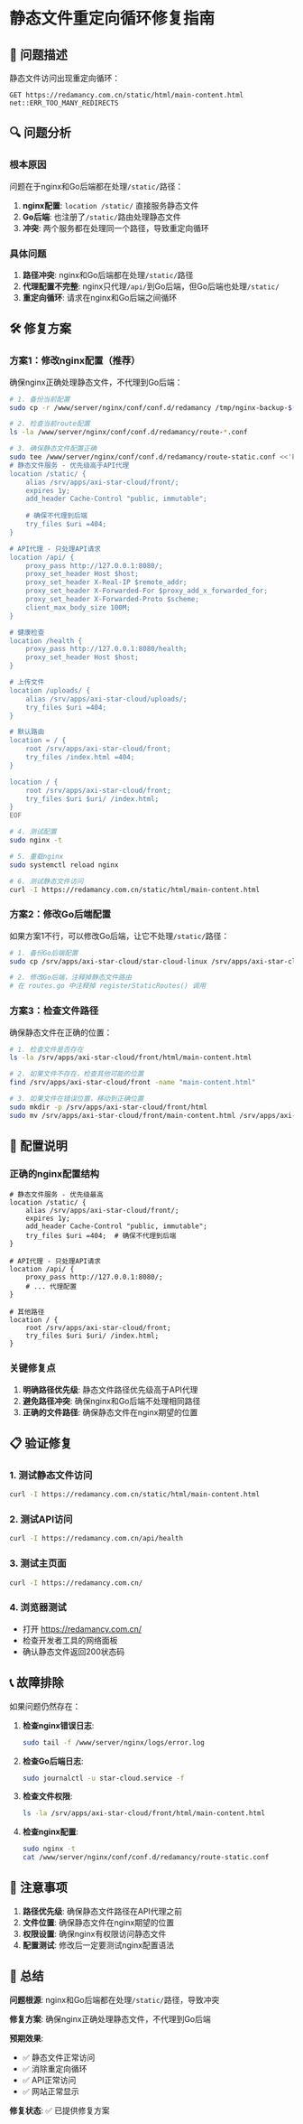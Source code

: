 # 静态文件重定向循环修复指南

## 🚨 问题描述

静态文件访问出现重定向循环：

```
GET https://redamancy.com.cn/static/html/main-content.html net::ERR_TOO_MANY_REDIRECTS
```

## 🔍 问题分析

### 根本原因

问题在于nginx和Go后端都在处理`/static/`路径：

1. **nginx配置**: `location /static/` 直接服务静态文件
2. **Go后端**: 也注册了`/static/`路由处理静态文件
3. **冲突**: 两个服务都在处理同一个路径，导致重定向循环

### 具体问题

1. **路径冲突**: nginx和Go后端都在处理`/static/`路径
2. **代理配置不完整**: nginx只代理`/api/`到Go后端，但Go后端也处理`/static/`
3. **重定向循环**: 请求在nginx和Go后端之间循环

## 🛠️ 修复方案

### 方案1：修改nginx配置（推荐）

确保nginx正确处理静态文件，不代理到Go后端：

```bash
# 1. 备份当前配置
sudo cp -r /www/server/nginx/conf/conf.d/redamancy /tmp/nginx-backup-$(date +%Y%m%d_%H%M%S)

# 2. 检查当前route配置
ls -la /www/server/nginx/conf/conf.d/redamancy/route-*.conf

# 3. 确保静态文件配置正确
sudo tee /www/server/nginx/conf/conf.d/redamancy/route-static.conf <<'EOF'
# 静态文件服务 - 优先级高于API代理
location /static/ {
    alias /srv/apps/axi-star-cloud/front/;
    expires 1y;
    add_header Cache-Control "public, immutable";
    
    # 确保不代理到后端
    try_files $uri =404;
}

# API代理 - 只处理API请求
location /api/ {
    proxy_pass http://127.0.0.1:8080/;
    proxy_set_header Host $host;
    proxy_set_header X-Real-IP $remote_addr;
    proxy_set_header X-Forwarded-For $proxy_add_x_forwarded_for;
    proxy_set_header X-Forwarded-Proto $scheme;
    client_max_body_size 100M;
}

# 健康检查
location /health {
    proxy_pass http://127.0.0.1:8080/health;
    proxy_set_header Host $host;
}

# 上传文件
location /uploads/ {
    alias /srv/apps/axi-star-cloud/uploads/;
    try_files $uri =404;
}

# 默认路由
location = / {
    root /srv/apps/axi-star-cloud/front;
    try_files /index.html =404;
}

location / {
    root /srv/apps/axi-star-cloud/front;
    try_files $uri $uri/ /index.html;
}
EOF

# 4. 测试配置
sudo nginx -t

# 5. 重载nginx
sudo systemctl reload nginx

# 6. 测试静态文件访问
curl -I https://redamancy.com.cn/static/html/main-content.html
```

### 方案2：修改Go后端配置

如果方案1不行，可以修改Go后端，让它不处理`/static/`路径：

```bash
# 1. 备份Go后端配置
sudo cp /srv/apps/axi-star-cloud/star-cloud-linux /srv/apps/axi-star-cloud/star-cloud-linux.backup

# 2. 修改Go后端，注释掉静态文件路由
# 在 routes.go 中注释掉 registerStaticRoutes() 调用
```

### 方案3：检查文件路径

确保静态文件在正确的位置：

```bash
# 1. 检查文件是否存在
ls -la /srv/apps/axi-star-cloud/front/html/main-content.html

# 2. 如果文件不存在，检查其他可能的位置
find /srv/apps/axi-star-cloud/front -name "main-content.html"

# 3. 如果文件在错误位置，移动到正确位置
sudo mkdir -p /srv/apps/axi-star-cloud/front/html
sudo mv /srv/apps/axi-star-cloud/front/main-content.html /srv/apps/axi-star-cloud/front/html/
```

## 🔧 配置说明

### 正确的nginx配置结构

```nginx
# 静态文件服务 - 优先级最高
location /static/ {
    alias /srv/apps/axi-star-cloud/front/;
    expires 1y;
    add_header Cache-Control "public, immutable";
    try_files $uri =404;  # 确保不代理到后端
}

# API代理 - 只处理API请求
location /api/ {
    proxy_pass http://127.0.0.1:8080/;
    # ... 代理配置
}

# 其他路径
location / {
    root /srv/apps/axi-star-cloud/front;
    try_files $uri $uri/ /index.html;
}
```

### 关键修复点

1. **明确路径优先级**: 静态文件路径优先级高于API代理
2. **避免路径冲突**: 确保nginx和Go后端不处理相同路径
3. **正确的文件路径**: 确保静态文件在nginx期望的位置

## 📋 验证修复

### 1. 测试静态文件访问
```bash
curl -I https://redamancy.com.cn/static/html/main-content.html
```

### 2. 测试API访问
```bash
curl -I https://redamancy.com.cn/api/health
```

### 3. 测试主页面
```bash
curl -I https://redamancy.com.cn/
```

### 4. 浏览器测试
- 打开 https://redamancy.com.cn/
- 检查开发者工具的网络面板
- 确认静态文件返回200状态码

## 📞 故障排除

如果问题仍然存在：

1. **检查nginx错误日志**:
   ```bash
   sudo tail -f /www/server/nginx/logs/error.log
   ```

2. **检查Go后端日志**:
   ```bash
   sudo journalctl -u star-cloud.service -f
   ```

3. **检查文件权限**:
   ```bash
   ls -la /srv/apps/axi-star-cloud/front/html/main-content.html
   ```

4. **检查nginx配置**:
   ```bash
   sudo nginx -t
   cat /www/server/nginx/conf/conf.d/redamancy/route-static.conf
   ```

## 📝 注意事项

1. **路径优先级**: 确保静态文件路径在API代理之前
2. **文件位置**: 确保静态文件在nginx期望的位置
3. **权限设置**: 确保nginx有权限访问静态文件
4. **配置测试**: 修改后一定要测试nginx配置语法

## 🎯 总结

**问题根源**: nginx和Go后端都在处理`/static/`路径，导致冲突

**修复方案**: 确保nginx正确处理静态文件，不代理到Go后端

**预期效果**: 
- ✅ 静态文件正常访问
- ✅ 消除重定向循环
- ✅ API正常访问
- ✅ 网站正常显示

**修复状态**: ✅ 已提供修复方案
